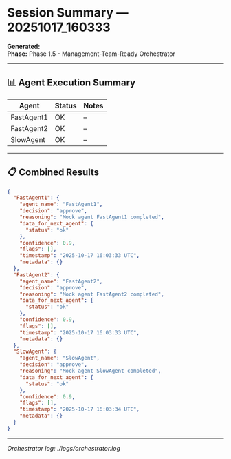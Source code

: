 # Session Summary — 20251017_160333

**Generated:**   
**Phase:** Phase 1.5 - Management-Team-Ready Orchestrator  

---

## 📊 Agent Execution Summary

| Agent | Status | Notes |
|--------|---------|-------|
| FastAgent1 | OK | – |
| FastAgent2 | OK | – |
| SlowAgent | OK | – |

---

## 📋 Combined Results

```json
{
  "FastAgent1": {
    "agent_name": "FastAgent1",
    "decision": "approve",
    "reasoning": "Mock agent FastAgent1 completed",
    "data_for_next_agent": {
      "status": "ok"
    },
    "confidence": 0.9,
    "flags": [],
    "timestamp": "2025-10-17 16:03:33 UTC",
    "metadata": {}
  },
  "FastAgent2": {
    "agent_name": "FastAgent2",
    "decision": "approve",
    "reasoning": "Mock agent FastAgent2 completed",
    "data_for_next_agent": {
      "status": "ok"
    },
    "confidence": 0.9,
    "flags": [],
    "timestamp": "2025-10-17 16:03:33 UTC",
    "metadata": {}
  },
  "SlowAgent": {
    "agent_name": "SlowAgent",
    "decision": "approve",
    "reasoning": "Mock agent SlowAgent completed",
    "data_for_next_agent": {
      "status": "ok"
    },
    "confidence": 0.9,
    "flags": [],
    "timestamp": "2025-10-17 16:03:34 UTC",
    "metadata": {}
  }
}
```

---

_Orchestrator log: ./logs/orchestrator.log_

